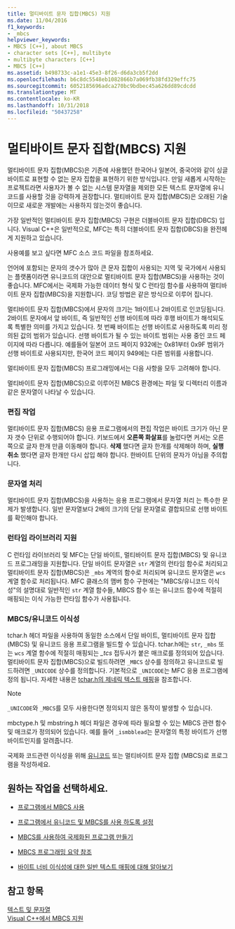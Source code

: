 ```yaml
---
title: 멀티바이트 문자 집합(MBCS) 지원
ms.date: 11/04/2016
f1_keywords:
- _mbcs
helpviewer_keywords:
- MBCS [C++], about MBCS
- character sets [C++], multibyte
- multibyte characters [C++]
- MBCS [C++]
ms.assetid: b498733c-a1e1-45e3-8f26-d6da3cb5f2dd
ms.openlocfilehash: b6c8dc5548eb1082866b7a069fb38fd329effc75
ms.sourcegitcommit: 6052185696adca270bc9bdbec45a626dd89cdcdd
ms.translationtype: MT
ms.contentlocale: ko-KR
ms.lasthandoff: 10/31/2018
ms.locfileid: "50437258"
---
```

# <a name="support-for-multibyte-character-sets-mbcss"></a>멀티바이트 문자 집합(MBCS) 지원

멀티바이트 문자 집합(MBCS)은 기존에 사용했던 한국어나 일본어, 중국어와 같이 싱글바이트로 표현할 수 없는 문자 집합을 표현하기 위한 방식입니다. 만일 새롭게 시작하는 프로젝트라면 사용자가 볼 수 없는 시스템 문자열을 제외한 모든 텍스트 문자열에 유니코드를 사용할 것을 강력하게 권장합니다. 멀티바이트 문자 집합(MBCS)은 오래된 기술이므로 새로운 개발에는 사용하지 않는것이 좋습니다.

가장 일반적인 멀티바이트 문자 집합(MBCS) 구현은 더블바이트 문자 집합(DBCS) 입니다. Visual C++은 일반적으로, MFC는 특히 더블바이트 문자 집합(DBCS)을 완전헤게 지원하고 있습니다.

사용예를 보고 싶다면 MFC 소스 코드 파일을 참조하세요.

언어에 포함되는 문자의 갯수가 많아 큰 문자 집합이 사용되는 지역 및 국가에서 사용되는 플랫폼이라면 유니코드의 대안으로 멀티바이트 문자 집합(MBCS)을 사용하는 것이 좋습니다. MFC에서는 국제화 가능한 데이터 형식 및 C 런타임 함수를 사용하여 멀티바이트 문자 집합(MBCS)을 지원합니다. 코딩 방법은 같은 방식으로 이루어 집니다.

멀티바이트 문자 집합(MBCS)에서 문자의 크기는 1바이트나 2바이트로 인코딩됩니다. 2바이트 문자에서 앞 바이트, 즉 일반적인 선행 바이트에 따라 후행 바이트가 해석되도록 특별한 의미를 가지고 있습니다. 첫 번째 바이트는 선행 바이트로 사용하도록 미리 정의된 값의 범위가 있습니다. 선행 바이트가 될 수 있는 바이트 범위는 사용 중인 코드 페이지에 따라 다릅니다. 예를들어 일본어 코드 페이지 932에는 0x81부터 0x9F 범위가 선행 바이트로 사용되지만, 한국어 코드 페이지 949에는 다른 범위를 사용합니다.

멀티바이트 문자 집합(MBCS) 프로그래밍에서는 다음 사항을 모두 고려해야 합니다.

멀티바이트 문자 집합(MBCS)으로 이루어진 MBCS 환경에는 파일 및 디렉터리 이름과 같은 문자열이 나타날 수 있습니다.

### <a name="editing-operations"></a>편집 작업

멀티바이트 문자 집합(MBCS) 응용 프로그램에서의 편집 작업은 바이트 크기가 아닌 문자 갯수 단위로 수행되어야 합니다. 키보드에서 **오른쪽 화살표**를 눌렀다면 커서는 오른쪽으로 글자 한개 만큼 이동해야 합니다. **삭제** 했다면 글자 한개를 삭제해야 하며, **실행 취소** 했다면 글자 한개만 다시 삽입 해야 합니다. 한바이트 단위의 문자가 아님을 주의합니다.

### <a name="string-handling"></a>문자열 처리

멀티바이트 문자 집합(MBCS)을 사용하는 응용 프로그램에서 문자열 처리 는 특수한 문제가 발생합니다. 일반 문자열보다 2배의 크기의 단일 문자열로 결합되므로 선행 바이트를 확인해야 합니다.

### <a name="run-time-library-support"></a>런타임 라이브러리 지원

C 런타임 라이브러리 및 MFC는 단일 바이트, 멀티바이트 문자 집합(MBCS) 및 유니코드 프로그래밍을 지원합니다. 단일 바이트 문자열은 `str` 계열의 런타임 함수로 처리되고 멀티바이트 문자 집합(MBCS)은 `_mbs` 계역의 함수로 처리되며 유니코드 문자열은 `wcs` 계열 함수로 처리됩니다. MFC 클래스의 맴버 함수 구현에는 "MBCS/유니코드 이식성"의 설명대로 일반적인 `str` 계열 함수들, MBCS 함수 또는 유니코드 함수에 적절히 매핑되는 이식 가능한 런타임 함수가 사용됩니다.

### <a name="mbcsunicode-portability"></a>MBCS/유니코드 이식성

tchar.h 헤더 파일을 사용하여 동일한 소스에서 단일 바이트, 멀티바이트 문자 집합(MBCS) 및 유니코드 응용 프로그램을 빌드할 수 있습니다. tchar.h에는 `str`, `_mbs` 또는 `wcs` 계열 함수에 적절히 매핑되는 *_tcs* 접두사가 붙은 매크로를 정의되어 있습니다. 멀티바이트 문자 집합(MBCS)으로 빌드하려면 `_MBCS` 상수를 정의하고 유니코드로 빌드하려면 `_UNICODE` 상수를 정의합니다. 기본적으로 `_UNICODE`는 MFC 응용 프로그램에 정의 됩니다. 자세한 내용은 [tchar.h의 제네릭 텍스트 매핑](../text/generic-text-mappings-in-tchar-h.md)을 참조합니다.

> [!NOTE]
>  `_UNICODE`와 `_MBCS`를 모두 사용한다면 정의되지 않은 동작이 발생할 수 있습니다.

mbctype.h 및 mbstring.h 헤더 파일은 경우에 따라 필요할 수 있는 MBCS 관련 함수 및 매크로가 정의되어 있습니다. 예를 들어 `_ismbblead`는 문자열의 특정 바이트가 선행 바이트인지를 알려줍니다.

국제화 코드관련 이식성을 위해 [유니코드](../text/support-for-unicode.md) 또는 멀티바이트 문자 집합 (MBCS)로 프로그램을 작성하세요.

## <a name="what-do-you-want-to-do"></a>원하는 작업을 선택하세요.

- [프로그램에서 MBCS 사용](../text/international-enabling.md)

- [프로그램에서 유니코드 및 MBCS를 사용 하도록 설정](../text/internationalization-strategies.md)

- [MBCS를 사용하여 국제화된 프로그램 만들기](../text/mbcs-programming-tips.md)

- [MBCS 프로그래밍 요약 참조](../text/mbcs-programming-tips.md)

- [바이트 너비 이식성에 대한 일반 텍스트 매핑에 대해 알아보기](../text/generic-text-mappings-in-tchar-h.md)

## <a name="see-also"></a>참고 항목

[텍스트 및 문자열](../text/text-and-strings-in-visual-cpp.md)<br/>
[Visual C++에서 MBCS 지원](../text/mbcs-support-in-visual-cpp.md)
